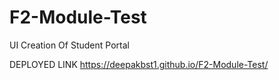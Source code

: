 # F2-Module-Test
UI Creation Of Student Portal 

DEPLOYED LINK 
https://deepakbst1.github.io/F2-Module-Test/
